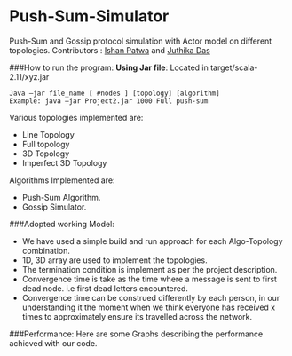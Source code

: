# Push-Sum-Simulator
Push-Sum and Gossip protocol simulation with Actor model on different topologies.
Contributors : [Ishan Patwa](http://riddle4045.github.io/blog) and [Juthika Das](http://djuthika.github.io/)


###How to run the program:
**Using Jar file**: Located in target/scala-2.11/xyz.jar
```
Java –jar file_name [ #nodes ] [topology] [algorithm] 
Example: java –jar Project2.jar 1000 Full push-sum
```
Various topologies implemented are:

- Line Topology
- Full topology
- 3D Topology
- Imperfect 3D Topology


Algorithms Implemented are:

- Push-Sum Algorithm.
- Gossip Simulator.

###Adopted working Model:
- We have used a simple build and run approach for each Algo-Topology combination.
- 1D, 3D array are used to implement the topologies.
- The termination condition is implement as per the project description.
- Convergence time is take as the time where a message is sent to first dead node. i.e first dead letters encountered.
- Convergence time can be construed differently by each person, in our understanding it the moment when we think everyone has received x times to approximately ensure its travelled across the network.


###Performance:
Here are some Graphs describing the performance achieved with our code.

[]()
[]()
[]()
[]()
[]()



